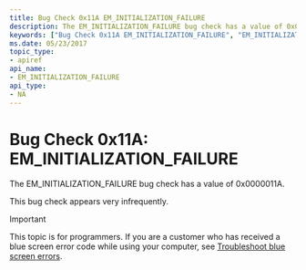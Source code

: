 ```yaml
---
title: Bug Check 0x11A EM_INITIALIZATION_FAILURE
description: The EM_INITIALIZATION_FAILURE bug check has a value of 0x0000011A.This bug check appears very infrequently.
keywords: ["Bug Check 0x11A EM_INITIALIZATION_FAILURE", "EM_INITIALIZATION_FAILURE"]
ms.date: 05/23/2017
topic_type:
- apiref
api_name:
- EM_INITIALIZATION_FAILURE
api_type:
- NA
---
```


# Bug Check 0x11A: EM\_INITIALIZATION\_FAILURE


The EM\_INITIALIZATION\_FAILURE bug check has a value of 0x0000011A.

This bug check appears very infrequently.

> [!IMPORTANT]
> This topic is for programmers. If you are a customer who has received a blue screen error code while using your computer, see [Troubleshoot blue screen errors](https://www.windows.com/stopcode).


 

 




